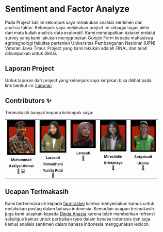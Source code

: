 # Sentiment and Factor Analyze
Pada Project kali ini kelompok saya melakukan analisis sentimen dan analisis faktor. Kelompok saya melakukan project ini sebagai tugas akhir dari mata kuliah analisis data exploratif. Kami mendapatkan dataset melalui survey yang kami lakukan menggunakan Google Form kepada mahasiswa agrotegnologi fakultas pertanian Universitas Pembangunan Nasional (UPN) Veteran Jawa Timur. Project yang kami lakukan adalah FINAL dan telah dikumpulkan untuk dinilai.

## Laporan Project

Untuk laporan dari project yang kelompok saya kerjakan bisa dilihat pada link berikut ini.
[Laporan](https://laporanproj-azki.blogspot.com/2024/01/laporan-analisis-faktor-dan-analisis.html)

## Contributors ✨

Terimakasih banyak kepada kelompok saya:

<!-- ALL-CONTRIBUTORS-LIST:START - Do not remove or modify this section -->
<!-- prettier-ignore-start -->
<!-- markdownlint-disable -->
<table>
  <tbody>
    <tr>
      <td align="center" valign="top" width="14.28%"><a href="https://www.instagram.com/azkiyakmal/"><img src=".vscode/1.png" width="100px;" alt="Muhammad Azkiya' Akmal"/><br /><sub><b>Muhammad Azkiya' Akmal</b></sub></a><br /> <a href="#" title="Membuat Laporan">📝</a> <a href="#" title="Membuat Kode">💻</a></td>
      <td align="center" valign="top" width="14.28%"><a href="https://www.instagram.com/larasatiramadhani/"><img src=".vscode/3.png" width="100px;" alt="Larasati Romadhani Yunita Putri"/><br /><sub><b>Larasati Romadhani Yunita Putri</b></sub></a><br /> <a href="#" title="Membuat Laporan">📝</a></td>
      <td align="center" valign="top" width="14.28%"><a href="https://www.instagram.com/lrssttt/"><img src=".vscode/2.png" width="100px;" alt="Jeff Allen"/><br /><sub><b>Larasati</b></sub></a><br /><a href="#" title="Membuat Laporan">📝</a></td>
      <td align="center" valign="top" width="14.28%"><a href="https://www.instagram.com/chelliinn/"><img src=".vscode/5.png" width="100px;" alt="Ben Gummer"/><br /><sub><b>Mirechelin Kristanaya</b></sub></a><br /><a href="#" title="Membuat Powerpoint">🎨</a></td>
      <td align="center" valign="top" width="14.28%"><a href="https://www.instagram.com/setyobudiiii_/"><img src=".vscode/4.png" width="100px;" alt="James Gillmore"/><br /><sub><b>Setyobudi Utomo</b></sub></a><br /><a href="#" title="Membuat Powerpoint">🎨</a></td>
    </tr>
  </tbody>
</table>

<!-- markdownlint-restore -->
<!-- prettier-ignore-end -->

<!-- ALL-CONTRIBUTORS-LIST:END -->

## Ucapan Terimakasih

Kami berterimakasih kepada [farmrashel](https://github.com/famrashel/idn-tagged-corpus#readmemd-versi-bahasa) karena menyediakan kamus untuk melakukan postag dalam bahasa indonesia.
Kemudian ucapan terimakasih juga kami ucapkan kepada [Dinda Anasta](https://www.kaggle.com/code/dindaanasta/analisis-sentimen-pengguna-aplikasi-sayurbox#Import-Library) karena telah memberikan refrensi sekaligus kamus untuk perbaikan typo dalam bahasa indonesia dan juga kamus analisis sentimen dalam bahasa indonesia menggunakan lexicon.
